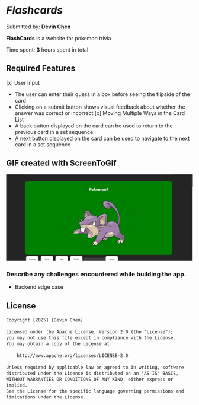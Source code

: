 # *Flashcards*

Submitted by: **Devin Chen**

**FlashCards** is a website for pokemon trivia

Time spent: **3** hours spent in total

## Required Features
[x] User Input
- The user can enter their guess in a box before seeing the flipside of the card
- Clicking on a submit button shows visual feedback about whether the answer was correct or incorrect
[x] Moving Multiple Ways in the Card List
- A back button displayed on the card can be used to return to the previous card in a set sequence
- A next button displayed on the card can be used to navigate to the next card in a set sequence


## GIF created with ScreenToGif
![](https://github.com/Fobat76/Flashcards/blob/main/Flashcard-demo.gif)

### Describe any challenges encountered while building the app.
- Backend edge case
## License

    Copyright [2025] [Devin Chen]

    Licensed under the Apache License, Version 2.0 (the "License");
    you may not use this file except in compliance with the License.
    You may obtain a copy of the License at

        http://www.apache.org/licenses/LICENSE-2.0

    Unless required by applicable law or agreed to in writing, software
    distributed under the License is distributed on an "AS IS" BASIS,
    WITHOUT WARRANTIES OR CONDITIONS OF ANY KIND, either express or implied.
    See the License for the specific language governing permissions and
    limitations under the License.